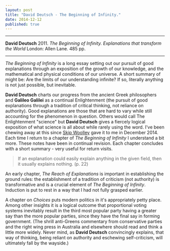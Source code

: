 ```yaml
---
layout: post
title: "David Deutsch - The Beginning of Infinity."
date: 2014-12-12
published: true
---
```




***
<b>David Deutsch</b>  2011. _The Beginning of Infinity. Explanations that transform the World_  London: Allen Lane.  485 pp.

***


_The Beginning of Infinity_ is a long essay setting out our pursuit of good explanations through an exposition of the growth of our knowledge, and the mathematical and physical conditions of our universe. A short summary of might be: Are the limits of our understanding infinite?  If so, literally anything is not just possible, but inevitable.

**David Deutsch** charts our progress from the ancient Greek philosophers and **Galileo Galilei** as a continual Enlightenment (the pursuit of good explanations through a tradition of critical thinking, not reliance on authority).  Good explanations are those that are hard to vary while still accounting for the phenomenon in question.  Others would call The Enlightenment "science" but  **David Deutsch** gives a fiercely logical exposition of what science is all about while rarely using the word.  I've been chewing away at this since <a href="https://skiptonwoolleyresearch.wordpress.com/"> Skip Woolley</a> gave it to me in December 2014.  Each time I return to a chapter of _The Beginning of Infinity_ I understand a bit more.  These notes have been in continual revision.  Each chapter concludes with a short summary - very useful for return visits.  

>If an explanation could easily explain anything in the given field, then it usually explains nothing. (p. 22)

An early chapter, _The Reach of Explanations_ is important in establishing the ground rules: the establishment of a tradition of criticism (not authority) is transformative and is a crucial element of _The Beginning of Infinity_.  Induction is put to rest in a way that I had not fully grasped earlier.

A chapter on _Choices_ puts modern politics in it's appropriately petty place.  Among other insights it is a logical outcome that proportional voting systems inevitably result in the third most popular party having a greater say than the more popular parties, since they have the final say in forming government.  (The shrill anti-Greens commentary from conservative parties and the right wing press in Australia and elsewhere should read and think a little more widely.  Never mind, as **David Deutsch** convincingly explains, that way of thinking, being reliant on authority and eschewing self-criticism, will ultimately fall by the wayside.)  
